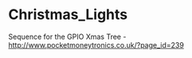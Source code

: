 Christmas_Lights
================

Sequence for the GPIO Xmas Tree - http://www.pocketmoneytronics.co.uk/?page_id=239

